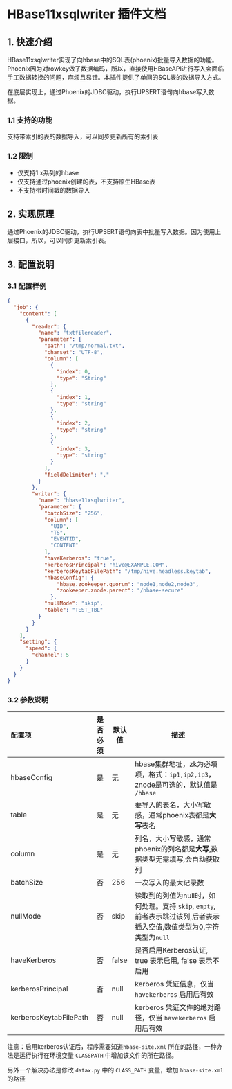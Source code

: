 # HBase11xsqlwriter 插件文档

## 1. 快速介绍

HBase11xsqlwriter实现了向hbase中的SQL表(phoenix)批量导入数据的功能。Phoenix因为对rowkey做了数据编码，所以，直接使用HBaseAPI进行写入会面临手工数据转换的问题，麻烦且易错。本插件提供了单间的SQL表的数据导入方式。

在底层实现上，通过Phoenix的JDBC驱动，执行UPSERT语句向hbase写入数据。

### 1.1 支持的功能

支持带索引的表的数据导入，可以同步更新所有的索引表

### 1.2 限制

- 仅支持1.x系列的hbase
- 仅支持通过phoenix创建的表，不支持原生HBase表
- 不支持带时间戳的数据导入

## 2. 实现原理

通过Phoenix的JDBC驱动，执行UPSERT语句向表中批量写入数据。因为使用上层接口，所以，可以同步更新索引表。

## 3. 配置说明

### 3.1 配置样例

```json
{
  "job": {
    "content": [
      {
        "reader": {
          "name": "txtfilereader",
          "parameter": {
            "path": "/tmp/normal.txt",
            "charset": "UTF-8",
            "column": [
              {
                "index": 0,
                "type": "String"
              },
              {
                "index": 1,
                "type": "string"
              },
              {
                "index": 2,
                "type": "string"
              },
              {
                "index": 3,
                "type": "string"
              }
            ],
            "fieldDelimiter": ","
          }
        },
        "writer": {
          "name": "hbase11xsqlwriter",
          "parameter": {
            "batchSize": "256",
            "column": [
              "UID",
              "TS",
              "EVENTID",
              "CONTENT"
            ],
            "haveKerberos": "true",
            "kerberosPrincipal": "hive@EXAMPLE.COM",
            "kerberosKeytabFilePath": "/tmp/hive.headless.keytab",
            "hbaseConfig": {
                "hbase.zookeeper.quorum": "node1,node2,node3",
                "zookeeper.znode.parent": "/hbase-secure"
              },
            "nullMode": "skip",
            "table": "TEST_TBL"
          }
        }
      }
    ],
    "setting": {
      "speed": {
        "channel": 5
      }
    }
  }
}
```

### 3.2 参数说明

| 配置项                 | 是否必须 | 默认值 | 描述                                                                                                          |
| :--------------------- | :------: | ------ | ----------------------------------------------------------------------------------------------------------|
| hbaseConfig            |    是    | 无     | hbase集群地址，zk为必填项，格式：`ip1,ip2,ip3`，znode是可选的，默认值是 `/hbase`                                    |
| table                  |    是    | 无     | 要导入的表名，大小写敏感，通常phoenix表都是**大写**表名                                                             |
| column                 |    是    | 无     | 列名，大小写敏感，通常phoenix的列名都是**大写**,数据类型无需填写,会自动获取列                                       |
| batchSize              |    否    | 256    | 一次写入的最大记录数                                                                                                |
| nullMode               |    否    | skip   | 读取到的列值为null时，如何处理。支持 `skip`, `empty`,前者表示跳过该列,后者表示插入空值,数值类型为0,字符类型为`null` |
| haveKerberos           |    否    | false  | 是否启用Kerberos认证, true 表示启用, false 表示不启用                                                               |
| kerberosPrincipal      |    否    | null   | kerberos 凭证信息，仅当 `havekerberos` 启用后有效                                                                   |
| kerberosKeytabFilePath |    否    | null   | kerberos 凭证文件的绝对路径，仅当 `havekerberos` 启用后有效                                                         |

注意：启用kerberos认证后，程序需要知道`hbase-site.xml` 所在的路径，一种办法是运行执行在环境变量 `CLASSPATH` 中增加该文件的所在路径。

另外一个解决办法是修改 `datax.py` 中的 `CLASS_PATH` 变量，增加 `hbase-site.xml` 的路径
